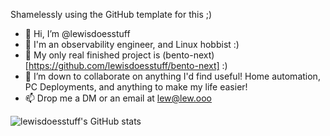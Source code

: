 Shamelessly using the GitHub template for this ;)

- 👋 Hi, I’m @lewisdoesstuff
- 👀 I'm an observability engineer, and Linux hobbist :)
- 🌱 My only real finished project is (bento-next)[https://github.com/lewisdoesstuff/bento-next] :)
- 💞️ I’m down to collaborate on anything I'd find useful! Home automation, PC Deployments, and anything to make my life easier!
- 📫 Drop me a DM or an email at lew@lew.ooo



![lewisdoesstuff's GitHub stats](https://github-readme-stats.vercel.app/api?username=lewisdoesstuff&count_private=true&show_icons=true) 


<!---
lewisdoesstuff/lewisdoesstuff is a ✨ special ✨ repository because its `README.md` (this file) appears on your GitHub profile.
You can click the Preview link to take a look at your changes.
--->

